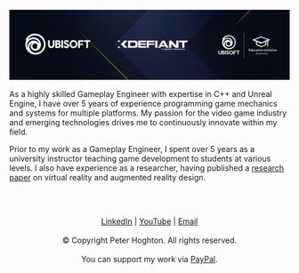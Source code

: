 ![Image](CoverPhoto_02.png)

As a highly skilled Gameplay Engineer with expertise in C++ and Unreal Engine, I have over 5 years of experience programming game mechanics and systems for multiple platforms. My passion for the video game industry and emerging technologies drives me to continuously innovate within my field.

Prior to my work as a Gameplay Engineer, I spent over 5 years as a university instructor teaching game development to students at various levels. I also have experience as a researcher, having published a <a href="https://drive.google.com/file/d/1NetTc0TOJvVVAdKwaV0vyUW4cl910AUz/view?usp=sharing">research paper</a> on virtual reality and augmented reality design.

<br><br>

<p align="center"> 
  <a href="https://www.linkedin.com/in/peter-hoghton/">LinkedIn</a> | 
  <a href="https://www.youtube.com/@PeterHoghtonDigital">YouTube</a> | 
  <a href="mailto:peterhoghtondigital@gmail.com">Email</a>
  <br><br>© Copyright Peter Hoghton. All rights reserved.
  <br><br>You can support my work via <a href="https://www.paypal.com/paypalme/PeterHoghtonDigital">PayPal</a>.
</p>
